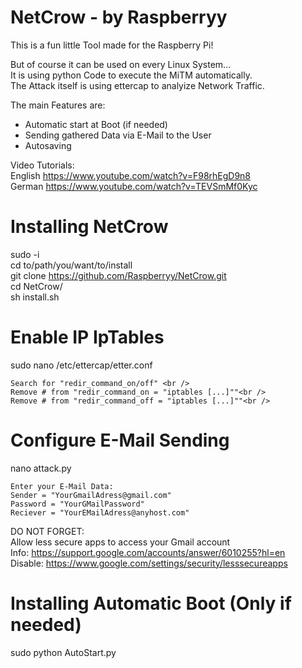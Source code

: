 
# NetCrow - by Raspberryy

This is a fun little Tool made for the Raspberry Pi!

But of course it can be used on every Linux System... <br />
It is using python Code to execute the MiTM automatically. <br />
The Attack itself is using ettercap to analyize Network Traffic. <br />

The main Features are:
 - Automatic start at Boot (if needed)
 - Sending gathered Data via E-Mail to the User
 - Autosaving 

Video Tutorials: <br />
 English https://www.youtube.com/watch?v=F98rhEgD9n8 <br />
 German  https://www.youtube.com/watch?v=TEVSmMf0Kyc  

# Installing NetCrow
  sudo -i <br />
  cd to/path/you/want/to/install <br />
  git clone https://github.com/Raspberryy/NetCrow.git <br />
  cd NetCrow/ <br />
  sh install.sh <br />
  
# Enable IP IpTables
  sudo nano /etc/ettercap/etter.conf<br />
  
    Search for "redir_command_on/off" <br />
    Remove # from "redir_command_on = "iptables [...]""<br />
    Remove # from "redir_command_off = "iptables [...]""<br />

 
# Configure E-Mail Sending
  nano attack.py
    
    Enter your E-Mail Data:
    Sender = "YourGmailAdress@gmail.com"
    Password = "YourGMailPassword"
    Reciever = "YourEMailAdress@anyhost.com"

  DO NOT FORGET: <br />
    Allow less secure apps to access your Gmail account <br />
    Info: https://support.google.com/accounts/answer/6010255?hl=en <br />
    Disable: https://www.google.com/settings/security/lesssecureapps

# Installing Automatic Boot (Only if needed)
  sudo python AutoStart.py

 
